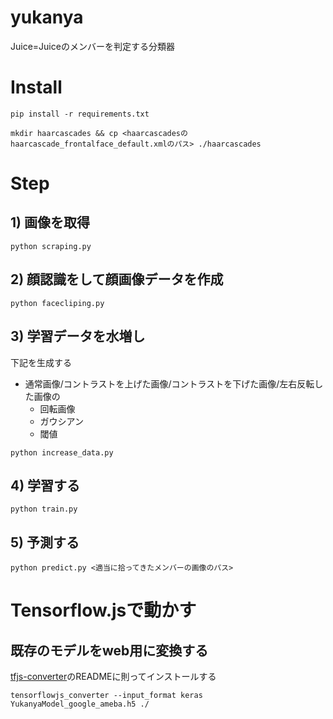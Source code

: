 # yukanya
Juice=Juiceのメンバーを判定する分類器

# Install
```
pip install -r requirements.txt
```

```
mkdir haarcascades && cp <haarcascadesのhaarcascade_frontalface_default.xmlのパス> ./haarcascades
```

# Step
## 1) 画像を取得

```
python scraping.py
```

## 2) 顔認識をして顔画像データを作成

```
python facecliping.py
```

## 3) 学習データを水増し
下記を生成する

- 通常画像/コントラストを上げた画像/コントラストを下げた画像/左右反転した画像の
  - 回転画像
  - ガウシアン
  - 閾値

```
python increase_data.py
```

## 4) 学習する

```
python train.py
```

## 5) 予測する

```
python predict.py <適当に拾ってきたメンバーの画像のパス>
```

# Tensorflow.jsで動かす
## 既存のモデルをweb用に変換する
[tfjs-converter](https://github.com/tensorflow/tfjs-converter)のREADMEに則ってインストールする

```
tensorflowjs_converter --input_format keras YukanyaModel_google_ameba.h5 ./
```